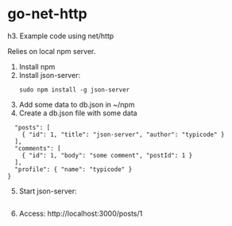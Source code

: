 # go-net-http

h3. Example code using net/http

Relies on local npm server.

1) Install npm
2) Install json-server:
    ```
    sudo npm install -g json-server
    ```
3) Add some data to db.json in ~/npm
4) Create a db.json file with some data
```{
  "posts": [
    { "id": 1, "title": "json-server", "author": "typicode" }
  ],
  "comments": [
    { "id": 1, "body": "some comment", "postId": 1 }
  ],
  "profile": { "name": "typicode" }
}
```
5) Start json-server:  
```json-server --watch db.json
```
6) Access:  http://localhost:3000/posts/1
  
    
    
